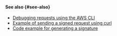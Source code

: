 #### See also {#see-also}

* [Debugging requests using the AWS CLI](../../storage/s3/signing-requests.md#debugging)
* [Example of sending a signed request using curl](../../storage/api-ref/authentication.md#s3-api-example)
* [Code example for generating a signature](../../storage/concepts/pre-signed-urls.md#code-examples)